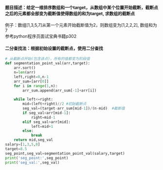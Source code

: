 #### 题目描述：给定一维排序数组和一个target，从数组中某个位置开始截断，截断点之后的元素都全部变为截断值使得数组的和为target, 求数组的截断点
例子：数组[1,3,5,7]从第一个元素开始截断值为2，则数组变为[1,2,2,2], 数组和为7  
参考python程序员面试宝典书籍p302
#### 二分查找法：根据初始设置的截断点，使用二分查找
```python
# 从截断点开始(包含该点)，所有的值都变为阶段值
def segmentation_point_val(arr,target):
    arr.sort()
    n=len(arr)
    left,right=0,n-1
    arr_sum=[arr[0]]
    for i in range(1,n):
        arr_sum.append(arr_sum[-1]+arr[i])
  
    while left<=right:
        mid=(left+right)//2 #初始截断点
        seg_val=(target-arr_sum[mid-1])/(n-mid)  #截断值
        if seg_val<arr[mid-1]:
            right=mid-1
        elif seg_val>arr[mid]:
            left=mid+1
        else:
            break
    return mid,seg_val
salary=[1,3,5,8]
target=8.5
seg_point,seg_val=segmentation_point_val(salary,target)
print('seg_point:',seg_point)
print('seg_val:',seg_val)
            
```
